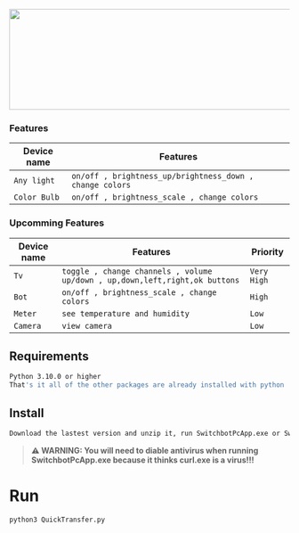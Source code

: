 <p align="center">
  <img width="999" height="181" src="https://github.com/Toxic-Omega/SwitchbotPcApp/blob/master/title.png">
</p>

### Features
| Device name             | Features                                                                |
|-------------------------|-------------------------------------------------------------------------|
|`Any light`              | `on/off , brightness_up/brightness_down , change colors`                |
|`Color Bulb`             | `on/off , brightness_scale , change colors`                             |
### Upcomming Features
| Device name             | Features                                                                      | Priority  |
|-------------------------|-------------------------------------------------------------------------------|-----------|
|`Tv`                     | `toggle , change channels , volume up/down , up,down,left,right,ok buttons`   | `Very High` |
|`Bot`                    | `on/off , brightness_scale , change colors`                                   | `High`      |
|`Meter`                  | `see temperature and humidity`                                                | `Low`       |
|`Camera`                 | `view camera`                                                                 | `Low`       |
## Requirements
```sh
Python 3.10.0 or higher
That's it all of the other packages are already installed with python
```
## Install
```sh
Download the lastest version and unzip it, run SwitchbotPcApp.exe or SwitchbotPcApp.py
```
> **⚠ WARNING: You will need to diable antivirus when running SwitchbotPcApp.exe because it thinks curl.exe is a virus!!!**  
# Run
```sh
python3 QuickTransfer.py
```
